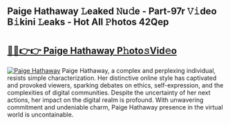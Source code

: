 ## Paige Hathaway 𝙻eaked 𝙽u𝚍e - Part-97r 𝚅𝚒deo B𝚒kini 𝙻eaks - Hot All 𝙿hotos 42Qep

# <h2><a href="http://ld12hd.urlbe.top/?page=Paige+Hathaway">🔗🔗👉👉 Paige Hathaway P𝚑oto𝚜Vid𝚎o</a></h2>

[![Paige Hathaway](https://i.imgur.com/eBuTRDB.gif)](http://ld12hd.urlbe.top/?page=Paige+Hathaway)
Paige Hathaway, a complex and perplexing individual, resists simple characterization. Her distinctive online style has captivated and provoked viewers, sparking debates on ethics, self-expression, and the complexities of digital communities. Despite the uncertainty of her next actions, her impact on the digital realm is profound. With unwavering commitment and undeniable charm, Paige Hathaway presence in the virtual world is uncontainable.
